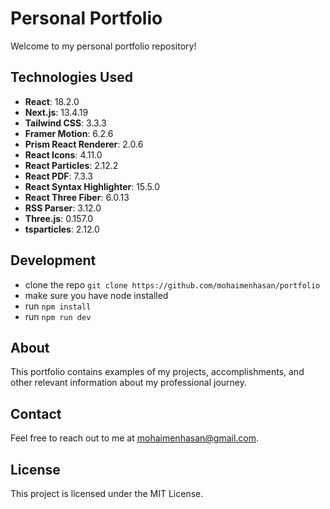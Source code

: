 # Personal Portfolio

Welcome to my personal portfolio repository!

## Technologies Used

- **React**: 18.2.0
- **Next.js**: 13.4.19
- **Tailwind CSS**: 3.3.3
- **Framer Motion**: 6.2.6
- **Prism React Renderer**: 2.0.6
- **React Icons**: 4.11.0
- **React Particles**: 2.12.2
- **React PDF**: 7.3.3
- **React Syntax Highlighter**: 15.5.0
- **React Three Fiber**: 6.0.13
- **RSS Parser**: 3.12.0
- **Three.js**: 0.157.0
- **tsparticles**: 2.12.0

## Development 
- clone the repo `git clone https://github.com/mohaimenhasan/portfolio`
- make sure you have node installed
- run `npm install`
- run `npm run dev`

## About

This portfolio contains examples of my projects, accomplishments, and other relevant information about my professional journey.

## Contact

Feel free to reach out to me at [mohaimenhasan@gmail.com](mailto:mohaimenhasan@gmail.com).

## License

This project is licensed under the MIT License.
